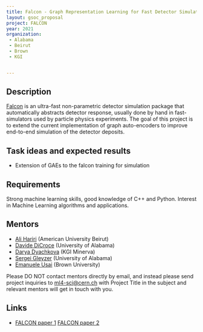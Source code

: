 ```yaml
---
title: Falcon - Graph Representation Learning for Fast Detector Simulation
layout: gsoc_proposal
project: FALCON
year: 2021
organization: 
 - Alabama
 - Beirut
 - Brown
 - KGI


---
```


## Description
[Falcon](http://inspirehep.net/record/1456803) is an ultra-fast non-parametric detector simulation package that automatically abstracts detector response, usually done by hand in fast-simulators used by particle physics experiments. The goal of this project is to extend the current implementation of graph auto-encoders to improve end-to-end simulation of the detector deposits. 

## Task ideas and expected results
  * Extension of GAEs to the falcon training for simulation  


## Requirements
Strong machine learning skills, good knowledge of C++ and Python. Interest in Machine Learning algorithms and applications.

## Mentors 
  * [Ali Hariri](mailto:aah71@mail.aub.edu) (American University Beirut)
  * [Davide DiCroce](mailto:davide.di.croce@cern.ch) (University of Alabama)
  * [Darya Dyachkova](mailto:darya.dyachkova@minerva.kgi.edu) (KGI Minerva)
  * [Sergei Gleyzer](mailto:sgleyzer@ua.edu) (University of Alabama)
  * [Emanuele Usai](mailto:emanuele_usai@brown.edu) (Brown University)


Please DO NOT contact mentors directly by email, and instead please send project inquiries to [ml4-sci@cern.ch](mailto:ml4-sci@cern.ch) with Project Title in the subject and relevant mentors will get in touch with you. 



## Links
  * [FALCON paper 1](http://inspirehep.net/record/1456803) [FALCON paper 2](https://ml4physicalsciences.github.io/2020/files/NeurIPS_ML4PS_2020_138.pdf)
